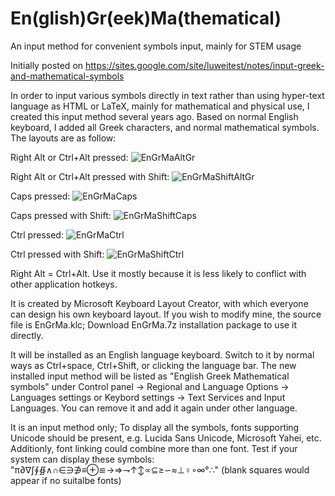 # En(glish)Gr(eek)Ma(thematical)

An input method for convenient symbols input, mainly for STEM usage

Initially posted on https://sites.google.com/site/luweitest/notes/input-greek-and-mathematical-symbols

In order to input various symbols directly in text rather than using hyper-text language as HTML or LaTeX, mainly for mathematical and physical use,  I created this input method several years ago. Based on normal English keyboard, I added all Greek characters, and normal mathematical symbols. The layouts are as follow:

Right Alt or Ctrl+Alt pressed:
![EnGrMaAltGr](https://user-images.githubusercontent.com/13092868/228102479-bbcdd0b6-6f7b-4090-b7a6-633c83a2e006.PNG)

Right Alt or Ctrl+Alt pressed with Shift:
![EnGrMaShiftAltGr](https://user-images.githubusercontent.com/13092868/228102569-6cba48ef-085a-40f8-a1d1-7a69f19d611d.PNG)

Caps pressed:
![EnGrMaCaps](https://user-images.githubusercontent.com/13092868/228102616-c096e942-25b6-42b4-8834-5b3803b07d8a.PNG)

Caps pressed with Shift:
![EnGrMaShiftCaps](https://user-images.githubusercontent.com/13092868/228102665-24b2c87b-1d8c-48f8-9cc1-97b56c98de98.PNG)

Ctrl pressed:
![EnGrMaCtrl](https://user-images.githubusercontent.com/13092868/228102746-db94bc23-2428-4df2-b6f4-4ad8f9ae0306.PNG)

Ctrl pressed with Shift:
![EnGrMaShiftCtrl](https://user-images.githubusercontent.com/13092868/228102809-00b1513e-c69c-43c3-b686-1fe77f56acc1.PNG)

Right Alt = Ctrl+Alt. Use it mostly because it is less likely to conflict with other application hotkeys.

It is created by Microsoft Keyboard Layout Creator, with which everyone can design his own keyboard layout. If you wish to modify mine, the source file is EnGrMa.klc; Download EnGrMa.7z installation package to use it directly.

It will be installed as an English language keyboard. Switch to it by normal ways as  Ctrl+space, Ctrl+Shift, or clicking the language bar. The new installed input method will be listed as "English Greek Mathematical symbols" under Control panel → Regional and Language Options →  Languages settings or Keybord settings → Text Services and Input Languages. You can remove it and add it again under other language.

It is an input method only; To display all the symbols, fonts supporting Unicode should be present, e.g. Lucida Sans Unicode, Microsoft Yahei, etc. Additionly, font linking could combine more than one font. Test if your system can display these symbols: "π∂∇∫∮∯∧∩∈∋∌≡⊕≌→⇒⇁↑↕∝⊆≥∽≈⊥♀∘∞°∴" (blank squares would appear if no suitalbe fonts)
